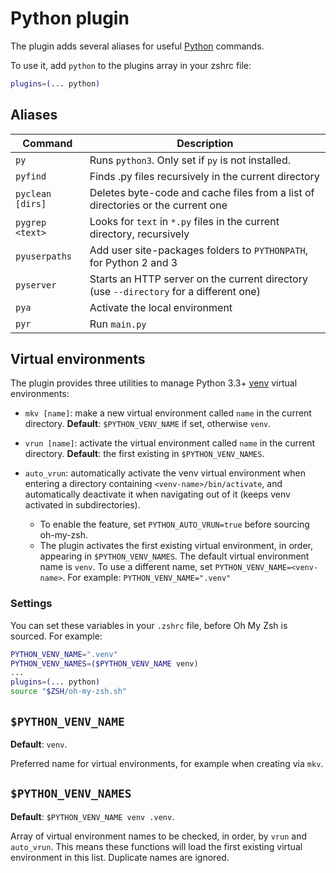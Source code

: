 # Python plugin

The plugin adds several aliases for useful [Python](https://www.python.org/) commands.

To use it, add `python` to the plugins array in your zshrc file:

```zsh
plugins=(... python)
```

## Aliases

| Command          | Description                                                                            |
| ---------------- | -------------------------------------------------------------------------------------- |
| `py`             | Runs `python3`. Only set if `py` is not installed.                                     |
| `pyfind`         | Finds .py files recursively in the current directory                                   |
| `pyclean [dirs]` | Deletes byte-code and cache files from a list of directories or the current one        |
| `pygrep <text>`  | Looks for `text` in `*.py` files in the current directory, recursively                 |
| `pyuserpaths`    | Add user site-packages folders to `PYTHONPATH`, for Python 2 and 3                     |
| `pyserver`       | Starts an HTTP server on the current directory (use `--directory` for a different one) |
| `pya`            | Activate the local environment                                                         |
| `pyr`            | Run `main.py`                                                                          |

## Virtual environments

The plugin provides three utilities to manage Python 3.3+ [venv](https://docs.python.org/3/library/venv.html)
virtual environments:

- `mkv [name]`: make a new virtual environment called `name` in the current directory.
  **Default**: `$PYTHON_VENV_NAME` if set, otherwise `venv`.

- `vrun [name]`: activate the virtual environment called `name` in the current directory.
  **Default**: the first existing in `$PYTHON_VENV_NAMES`.

- `auto_vrun`: automatically activate the venv virtual environment when entering a directory containing
  `<venv-name>/bin/activate`, and automatically deactivate it when navigating out of it (keeps venv activated
  in subdirectories).
  - To enable the feature, set `PYTHON_AUTO_VRUN=true` before sourcing oh-my-zsh.
  - The plugin activates the first existing virtual environment, in order, appearing in `$PYTHON_VENV_NAMES`.
    The default virtual environment name is `venv`. To use a different name, set
    `PYTHON_VENV_NAME=<venv-name>`. For example: `PYTHON_VENV_NAME=".venv"`

### Settings

You can set these variables in your `.zshrc` file, before Oh My Zsh is sourced.
For example:

```sh
PYTHON_VENV_NAME=".venv"
PYTHON_VENV_NAMES=($PYTHON_VENV_NAME venv)
...
plugins=(... python)
source "$ZSH/oh-my-zsh.sh"
```


## `$PYTHON_VENV_NAME`

**Default**: `venv`.

Preferred name for virtual environments, for example when creating via `mkv`.

## `$PYTHON_VENV_NAMES`

**Default**: `$PYTHON_VENV_NAME venv .venv`.

Array of virtual environment names to be checked, in order, by `vrun` and `auto_vrun`.
This means these functions will load the first existing virtual environment in this list.
Duplicate names are ignored.

